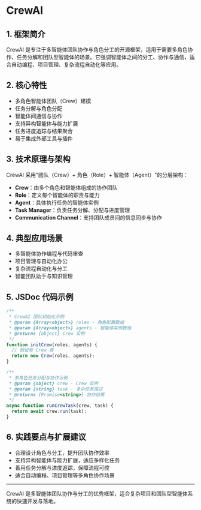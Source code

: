 # CrewAI

## 1. 框架简介
CrewAI 是专注于多智能体团队协作与角色分工的开源框架，适用于需要多角色协作、任务分解和团队型智能体的场景。它强调智能体之间的分工、协作与通信，适合自动编程、项目管理、复杂流程自动化等应用。

## 2. 核心特性
- 多角色智能体团队（Crew）建模
- 任务分解与角色分配
- 智能体间通信与协作
- 支持异构智能体与能力扩展
- 任务进度追踪与结果聚合
- 易于集成外部工具与插件

## 3. 技术原理与架构
CrewAI 采用"团队（Crew）+ 角色（Role）+ 智能体（Agent）"的分层架构：
- **Crew**：由多个角色和智能体组成的协作团队
- **Role**：定义每个智能体的职责与能力
- **Agent**：具体执行任务的智能体实例
- **Task Manager**：负责任务分解、分配与进度管理
- **Communication Channel**：支持团队成员间的信息同步与协作

## 4. 典型应用场景
- 多智能体协作编程与代码审查
- 项目管理与自动化办公
- 复杂流程自动化与分工
- 智能团队助手与知识管理

## 5. JSDoc 代码示例
```js
/**
 * CrewAI 团队初始化示例
 * @param {Array<object>} roles - 角色配置数组
 * @param {Array<object>} agents - 智能体实例数组
 * @returns {object} Crew 实例
 */
function initCrew(roles, agents) {
  // 假设有 Crew 类
  return new Crew(roles, agents);
}

/**
 * 多角色任务分配与协作示例
 * @param {object} crew - Crew 实例
 * @param {string} task - 复杂任务描述
 * @returns {Promise<string>} 协作结果
 */
async function runCrewTask(crew, task) {
  return await crew.run(task);
}
```

## 6. 实践要点与扩展建议
- 合理设计角色与分工，提升团队协作效率
- 支持异构智能体与能力扩展，适应多样化任务
- 善用任务分解与进度追踪，保障流程可控
- 适合自动编程、项目管理等多角色协作场景

---
CrewAI 是多智能体团队协作与分工的优秀框架，适合复杂项目和团队型智能体系统的快速开发与落地。 